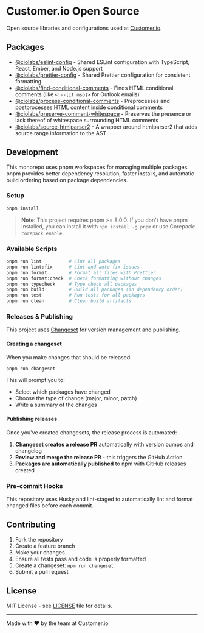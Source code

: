 # Customer.io Open Source

Open source libraries and configurations used at [Customer.io](https://customer.io).

## Packages

- [@ciolabs/eslint-config](./packages/eslint-config) - Shared ESLint configuration with TypeScript, React, Ember, and Node.js support
- [@ciolabs/prettier-config](./packages/prettier-config) - Shared Prettier configuration for consistent formatting
- [@ciolabs/find-conditional-comments](./packages/find-conditional-comments) - Finds HTML conditional comments (like `<!--[if mso]>` for Outlook emails)
- [@ciolabs/process-conditional-comments](./packages/process-conditional-comments) - Preprocesses and postprocesses HTML content inside conditional comments
- [@ciolabs/preserve-comment-whitespace](./packages/preserve-comment-whitespace) - Preserves the presence or lack thereof of whitespace surrounding HTML comments
- [@ciolabs/source-htmlparser2](./packages/source-htmlparser2) - A wrapper around htmlparser2 that adds source range information to the AST

## Development

This monorepo uses pnpm workspaces for managing multiple packages. pnpm provides better dependency resolution, faster installs, and automatic build ordering based on package dependencies.

### Setup

```bash
pnpm install
```

> **Note**: This project requires pnpm >= 8.0.0. If you don't have pnpm installed, you can install it with `npm install -g pnpm` or use Corepack: `corepack enable`.

### Available Scripts

```bash
pnpm run lint          # Lint all packages
pnpm run lint:fix      # Lint and auto-fix issues
pnpm run format        # Format all files with Prettier
pnpm run format:check  # Check formatting without changes
pnpm run typecheck     # Type check all packages
pnpm run build         # Build all packages (in dependency order)
pnpm run test          # Run tests for all packages
pnpm run clean         # Clean build artifacts
```

### Releases & Publishing

This project uses [Changeset](https://github.com/changesets/changesets) for version management and publishing.

#### Creating a changeset

When you make changes that should be released:

```bash
pnpm run changeset
```

This will prompt you to:

- Select which packages have changed
- Choose the type of change (major, minor, patch)
- Write a summary of the changes

#### Publishing releases

Once you've created changesets, the release process is automated:

1. **Changeset creates a release PR** automatically with version bumps and changelog
2. **Review and merge the release PR** - this triggers the GitHub Action
3. **Packages are automatically published** to npm with GitHub releases created

### Pre-commit Hooks

This repository uses Husky and lint-staged to automatically lint and format changed files before each commit.

## Contributing

1. Fork the repository
2. Create a feature branch
3. Make your changes
4. Ensure all tests pass and code is properly formatted
5. Create a changeset: `npm run changeset`
6. Submit a pull request

## License

MIT License - see [LICENSE](./LICENSE) file for details.

---

Made with ❤️ by the team at Customer.io
